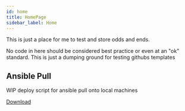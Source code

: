 ```yaml
---
id: home
title: HomePage
sidebar_label: Home
---
```


This is just a place for me to test and store odds and ends.

No code in here should be considered best practice or even at an "ok" standard. This is just a dumping ground for testing githubs templates

## Ansible Pull

WIP deploy script for ansible pull onto local machines

[Download](resources/ansible.sh)

